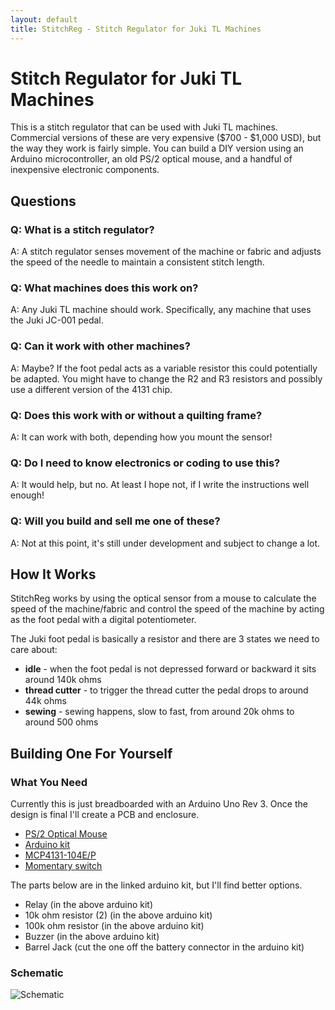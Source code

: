```yaml
---
layout: default
title: StitchReg - Stitch Regulator for Juki TL Machines
---
```

# Stitch Regulator for Juki TL Machines

This is a stitch regulator that can be used with Juki TL machines. Commercial versions of these are very expensive ($700 - $1,000 USD), but the way they work is fairly simple. You can build a DIY version using an Arduino microcontroller, an old PS/2 optical mouse, and a handful of inexpensive electronic components.

## Questions

### Q: What is a stitch regulator?
A: A stitch regulator senses movement of the machine or fabric and adjusts the speed of the needle to maintain a consistent stitch length.

### Q: What machines does this work on?
A: Any Juki TL machine should work. Specifically, any machine that uses the Juki JC-001 pedal.

### Q: Can it work with other machines?
A: Maybe? If the foot pedal acts as a variable resistor this could potentially be adapted. You might have to change the R2 and R3 resistors and possibly use a different version of the 4131 chip.

### Q: Does this work with or without a quilting frame?
A: It can work with both, depending how you mount the sensor!

### Q: Do I need to know electronics or coding to use this?
A: It would help, but no. At least I hope not, if I write the instructions well enough!

### Q: Will you build and sell me one of these?
A: Not at this point, it's still under development and subject to change a lot.


## How It Works

StitchReg works by using the optical sensor from a mouse to calculate the speed of the machine/fabric and control the speed of the machine by acting as the foot pedal with a digital potentiometer.

The Juki foot pedal is basically a resistor and there are 3 states we need to care about:

- **idle** - when the foot pedal is not depressed forward or backward it sits around 140k ohms
- **thread cutter** - to trigger the thread cutter the pedal drops to around 44k ohms
- **sewing** - sewing happens, slow to fast, from around 20k ohms to around 500 ohms

## Building One For Yourself

### What You Need

Currently this is just breadboarded with an Arduino Uno Rev 3. Once the design is final I'll create a PCB and enclosure.

- [PS/2 Optical Mouse](https://www.amazon.com/dp/B0DH58555P)
- [Arduino kit](https://www.amazon.com/dp/B01D8KOZF4)
- [MCP4131-104E/P](https://www.mouser.com/ProductDetail/Microchip-Technology/MCP4131-103E-P)
- [Momentary switch](https://www.amazon.com/dp/B0BR41KCDP)

The parts below are in the linked arduino kit, but I'll find better options.

- Relay (in the above arduino kit)
- 10k ohm resistor (2) (in the above arduino kit)
- 100k ohm resistor (in the above arduino kit)
- Buzzer (in the above arduino kit)
- Barrel Jack (cut the one off the battery connector in the arduino kit)

### Schematic

![Schematic](https://github.com/user-attachments/assets/296f13f5-c883-4133-b986-caafcdf1954d)
